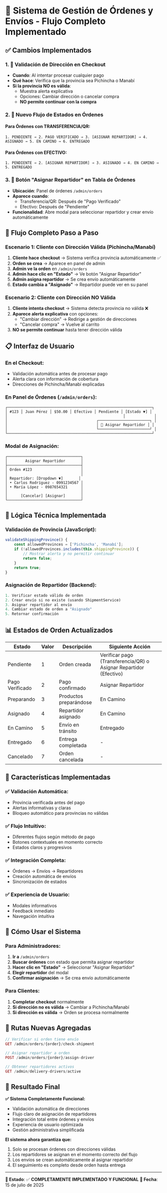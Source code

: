 # 🔄 Sistema de Gestión de Órdenes y Envíos - Flujo Completo Implementado

## ✅ **Cambios Implementados**

### 1. 🚫 **Validación de Dirección en Checkout**
- **Cuando**: Al intentar procesar cualquier pago
- **Qué hace**: Verifica que la provincia sea Pichincha o Manabí
- **Si la provincia NO es válida**: 
  - Muestra alerta explicativa
  - Opciones: Cambiar dirección o cancelar compra
  - **NO permite continuar con la compra**

### 2. 🔄 **Nuevo Flujo de Estados en Órdenes**

#### **Para Órdenes con TRANSFERENCIA/QR:**
```
1. PENDIENTE → 2. PAGO VERIFICADO → 3. [ASIGNAR REPARTIDOR] → 4. ASIGNADO → 5. EN CAMINO → 6. ENTREGADO
```

#### **Para Órdenes con EFECTIVO:**
```
1. PENDIENTE → 2. [ASIGNAR REPARTIDOR] → 3. ASIGNADO → 4. EN CAMINO → 5. ENTREGADO
```

### 3. 👤 **Botón "Asignar Repartidor" en Tabla de Órdenes**
- **Ubicación**: Panel de órdenes `/admin/orders`
- **Aparece cuando**: 
  - Transferencia/QR: Después de "Pago Verificado"
  - Efectivo: Después de "Pendiente"
- **Funcionalidad**: Abre modal para seleccionar repartidor y crear envío automáticamente

## 🎯 **Flujo Completo Paso a Paso**

### **Escenario 1: Cliente con Dirección Válida (Pichincha/Manabí)**

1. **Cliente hace checkout** → Sistema verifica provincia automáticamente ✅
2. **Orden se crea** → Aparece en panel de admin
3. **Admin ve la orden** en `/admin/orders`
4. **Admin hace clic en "Estado"** → Ve botón "Asignar Repartidor"
5. **Admin asigna repartidor** → Se crea envío automáticamente
6. **Estado cambia a "Asignado"** → Repartidor puede ver en su panel

### **Escenario 2: Cliente con Dirección NO Válida**

1. **Cliente intenta checkout** → Sistema detecta provincia no válida ❌
2. **Aparece alerta explicativa** con opciones:
   - "Cambiar dirección" → Redirige a gestión de direcciones
   - "Cancelar compra" → Vuelve al carrito
3. **NO se permite continuar** hasta tener dirección válida

## 📋 **Interfaz de Usuario**

### **En el Checkout:**
- Validación automática antes de procesar pago
- Alerta clara con información de cobertura
- Direcciones de Pichincha/Manabí explicadas

### **En Panel de Órdenes (`/admin/orders`):**
```
┌─────────────────────────────────────────────────────────────────┐
│ #123 │ Juan Pérez │ $50.00 │ Efectivo │ Pendiente │ [Estado ▼] │
│                                                    │             │
│                                        ┌───────────────────────┐ │
│                                        │ 👤 Asignar Repartidor │ │
│                                        └───────────────────────┘ │
└─────────────────────────────────────────────────────────────────┘
```

### **Modal de Asignación:**
```
┌─────────────────────────────────┐
│        Asignar Repartidor       │
├─────────────────────────────────┤
│ Orden #123                      │
│                                 │
│ Repartidor: [Dropdown ▼]       │
│ • Carlos Rodríguez - 0991234567 │
│ • María López - 0987654321      │
│                                 │
│      [Cancelar] [Asignar]       │
└─────────────────────────────────┘
```

## 🔧 **Lógica Técnica Implementada**

### **Validación de Provincia (JavaScript):**
```javascript
validateShippingProvince() {
    const allowedProvinces = ['Pichincha', 'Manabí'];
    if (!allowedProvinces.includes(this.shippingProvince)) {
        // Mostrar alerta y no permitir continuar
        return false;
    }
    return true;
}
```

### **Asignación de Repartidor (Backend):**
```php
1. Verificar estado válido de orden
2. Crear envío si no existe (usando ShipmentService)
3. Asignar repartidor al envío
4. Cambiar estado de orden a "Asignado"
5. Retornar confirmación
```

## 📊 **Estados de Orden Actualizados**

| Estado | Valor | Descripción | Siguiente Acción |
|--------|-------|-------------|------------------|
| Pendiente | 1 | Orden creada | Verificar pago (Transferencia/QR) o Asignar Repartidor (Efectivo) |
| Pago Verificado | 2 | Pago confirmado | Asignar Repartidor |
| Preparando | 3 | Productos preparándose | En Camino |
| Asignado | 4 | Repartidor asignado | En Camino |
| En Camino | 5 | Envío en tránsito | Entregado |
| Entregado | 6 | Entrega completada | - |
| Cancelado | 7 | Orden cancelada | - |

## 🚀 **Características Implementadas**

### ✅ **Validación Automática:**
- Provincia verificada antes del pago
- Alertas informativas y claras
- Bloqueo automático para provincias no válidas

### ✅ **Flujo Intuitivo:**
- Diferentes flujos según método de pago
- Botones contextuales en momento correcto
- Estados claros y progresivos

### ✅ **Integración Completa:**
- Órdenes → Envíos → Repartidores
- Creación automática de envíos
- Sincronización de estados

### ✅ **Experiencia de Usuario:**
- Modales informativos
- Feedback inmediato
- Navegación intuitiva

## 🎯 **Cómo Usar el Sistema**

### **Para Administradores:**
1. **Ir a** `/admin/orders`
2. **Buscar órdenes** con estado que permita asignar repartidor
3. **Hacer clic en "Estado"** → Seleccionar "Asignar Repartidor"
4. **Elegir repartidor** del modal
5. **Confirmar asignación** → Se crea envío automáticamente

### **Para Clientes:**
1. **Completar checkout** normalmente
2. **Si dirección no es válida** → Cambiar a Pichincha/Manabí
3. **Si dirección es válida** → Orden se procesa normalmente

## 📱 **Rutas Nuevas Agregadas**

```php
// Verificar si orden tiene envío
GET /admin/orders/{order}/check-shipment

// Asignar repartidor a orden
POST /admin/orders/{order}/assign-driver

// Obtener repartidores activos
GET /admin/delivery-drivers/active
```

## 🎉 **Resultado Final**

**✅ Sistema Completamente Funcional:**
- Validación automática de direcciones
- Flujo claro de asignación de repartidores
- Integración total entre órdenes y envíos
- Experiencia de usuario optimizada
- Gestión administrativa simplificada

**El sistema ahora garantiza que:**
1. Solo se procesan órdenes con direcciones válidas
2. Los repartidores se asignan en el momento correcto del flujo
3. Los envíos se crean automáticamente al asignar repartidor
4. El seguimiento es completo desde orden hasta entrega

---

**🎯 Estado**: ✅ **COMPLETAMENTE IMPLEMENTADO Y FUNCIONAL**
**📅 Fecha**: 15 de julio de 2025
